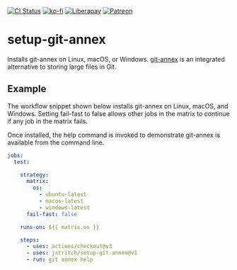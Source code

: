 [![CI Status](https://github.com/jstritch/setup-git-annex/workflows/CI/badge.svg)](https://github.com/jstritch/setup-git-annex/actions)
[![ko-fi](https://ko-fi.com/img/githubbutton_sm.svg)](https://ko-fi.com/R6R8NY1ZK)
[![Liberapay](https://liberapay.com/assets/widgets/donate.svg)](https://liberapay.com/jstritch)
[![Patreon](https://img.shields.io/badge/Patreon-F96854?style=for-the-badge&logo=patreon&logoColor=white)](https://www.patreon.com/jstritch)

# setup-git-annex

Installs git-annex on Linux, macOS, or Windows.
[git-annex](https://git-annex.branchable.com/) is an integrated alternative to storing large files in Git.

## Example

The workflow snippet shown below installs git-annex on Linux, macOS, and Windows.
Setting fail-fast to false allows other jobs in the matrix to continue if any job in the matrix fails.

Once installed, the help command is invoked to demonstrate git-annex is available from the command line.

```yaml
jobs:
  test:

    strategy:
      matrix:
        os:
          - ubuntu-latest
          - macos-latest
          - windows-latest
      fail-fast: false

    runs-on: ${{ matrix.os }}

    steps:
      - uses: actions/checkout@v3
      - uses: jstritch/setup-git-annex@v1
      - run: git annex help
```
